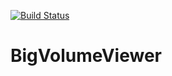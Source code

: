 [![Build Status](https://github.com/bigdataviewer/bigvolumeviewer-core/actions/workflows/build.yml/badge.svg)](https://github.com/bigdataviewer/bigvolumeviewer-core/actions/workflows/build.yml)

# BigVolumeViewer
